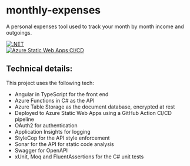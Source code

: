 # monthly-expenses

A personal expenses tool used to track your month by month income and outgoings.

[![.NET](https://github.com/simonjstanford/monthly-expenses/actions/workflows/dotnet.yml/badge.svg)](https://github.com/simonjstanford/monthly-expenses/actions/workflows/dotnet.yml)\
[![Azure Static Web Apps CI/CD](https://github.com/simonjstanford/monthly-expenses/workflows/Azure%20Static%20Web%20Apps%20CI%2FCD/badge.svg)](https://github.com/simonjstanford/monthly-expenses/actions/workflows/deploy.yml)

## Technical details:

This project uses the following tech:

- Angular in TypeScript for the front end
- Azure Functions in C# as the API
- Azure Table Storage as the document database, encrypted at rest
- Deployed to Azure Static Web Apps using a GitHub Action CI/CD pipeline
- OAuth2 for authentication
- Application Insights for logging
- StyleCop for the API style enforcement
- Sonar for the API for static code analysis
- Swagger for OpenAPI
- xUnit, Moq and FluentAssertions for the C# unit tests
